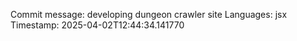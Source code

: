 Commit message: developing dungeon crawler site
Languages: jsx
Timestamp: 2025-04-02T12:44:34.141770
